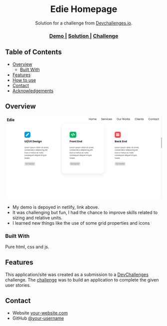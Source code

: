 <!-- Please update value in the {}  -->

<h1 align="center">Edie Homepage</h1>

<div align="center">
   Solution for a challenge from  <a href="http://devchallenges.io" target="_blank">Devchallenges.io</a>.
</div>

<div align="center">
  <h3>
    <a href="https://edihomepage.netlify.app">
      Demo
    </a>
    <span> | </span>
    <a href="https://github.com/AndresCpulveda/devChallenge_ediHomePage">
      Solution
    </a>
    <span> | </span>
    <a href="https://devchallenges.io/challenges/xobQBuf8zWWmiYMIAZe0">
      Challenge
    </a>
  </h3>
</div>

<!-- TABLE OF CONTENTS -->

## Table of Contents

- [Overview](#overview)
  - [Built With](#built-with)
- [Features](#features)
- [How to use](#how-to-use)
- [Contact](#contact)
- [Acknowledgements](#acknowledgements)

<!-- OVERVIEW -->

## Overview

![screenshot](https://github.com/AndresCpulveda/devChallenge_ediHomePage/blob/main/Screen%20Shot%202022-02-02%20at%2010.17.08%20AM.png)


- My demo is depoyed in netlify, link above.
- It was challenging but fun, I had the chance to improve skills related to sizing and relative units.
- I learned new things like the use of some grid properties and icons


### Built With

Pure html, css and js.

## Features

This application/site was created as a submission to a [DevChallenges](https://devchallenges.io/challenges) challenge. The [challenge](https://devchallenges.io/challenges/xobQBuf8zWWmiYMIAZe0) was to build an application to complete the given user stories.

## Contact

- Website [your-website.com](https://edihomepage.netlify.app)
- GitHub [@your-username](https://github.com/AndresCpulveda/devChallenge_ediHomePage)
